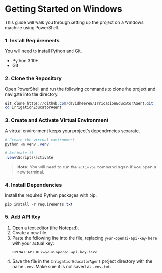 # Getting Started on Windows

This guide will walk you through setting up the project on a Windows machine using PowerShell.

### 1. Install Requirements

You will need to install Python and Git.

- Python 3.10+  
- Git

### 2. Clone the Repository

Open PowerShell and run the following commands to clone the project and navigate into the directory.

```powershell
git clone https://github.com/davidheeren/IrrigationEducatorAgent.git
cd IrrigationEducatorAgent
```

### 3. Create and Activate Virtual Environment

A virtual environment keeps your project's dependencies separate.

```powershell
# Create the virtual environment
python -m venv .venv

# Activate it
.venv\Scripts\activate
```
> **Note:** You will need to run the `activate` command again if you open a new terminal.

### 4. Install Dependencies

Install the required Python packages with pip.

```powershell
pip install -r requirements.txt
```

### 5. Add API Key

1.  Open a text editor (like Notepad).
2.  Create a new file.
3.  Paste the following line into the file, replacing `your-openai-api-key-here` with your actual key:
    ```
    OPENAI_API_KEY=your-openai-api-key-here
    ```
4.  Save the file in the `IrrigationEducatorAgent` project directory with the name `.env`. Make sure it is not saved as `.env.txt`.
